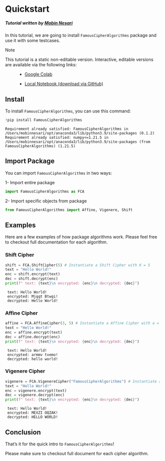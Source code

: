 # Quickstart

<h5> Tutorial written by <a href="https://www.linkedin.com/in/mobin-nesari/">Mobin Nesari</a> </h5>

In this tutorial, we are going to install `FamousCipherAlgorithms` package and use it with some testcases.

<div class="admonition note">
<p class="admonition-title">Note</p>
<dl class="simple">
<dt>This tutorial is a static non-editable version. Interactive, editable versions are available via the following links:</dt><dd><ul class="simple">
<li><p><a class="reference external" href="https://colab.research.google.com/github/jeshraghian/snntorch/blob/master/examples/quickstart.ipynb">Google Colab</a></p></li>
<li><p><a class="reference external" href="https://github.com/jeshraghian/snntorch/tree/master/examples">Local Notebook (download via GitHub)</a></p></li>
</ul>
</dd>
</dl>
</div>

## Install
To install `FamousCipherAlgorithms`, you can use this command:


```python
!pip install FamousCipherAlgorithms
```

    Requirement already satisfied: FamousCipherAlgorithms in /Users/mobinnesari/opt/anaconda3/lib/python3.9/site-packages (0.1.2)
    Requirement already satisfied: numpy<=1.21.5 in /Users/mobinnesari/opt/anaconda3/lib/python3.9/site-packages (from FamousCipherAlgorithms) (1.21.5)


## Import Package
You can import `FamousCipherAlgorithms` in two ways:

1- Import entire package


```python
import FamousCipherAlgorithms as FCA
```

2- Import specific objects from package


```python
from FamousCipherAlgorithms import Affine, Vigenere, Shift
```

## Examples
Here are a few examples of how package algorithms work. Please feel free to checkout full documentation for each algorithm.

### Shift Cipher


```python
shift = FCA.ShiftCipher(5) # Instantiate a Shift Cipher with K = 5
text = "Hello World!"
enc = shift.encrypt(text)
dec = shift.decrypt(enc)
print(f" text: {text}\n encrypted: {enc}\n decrypted: {dec}")
```

     text: Hello World!
     encrypted: Mjqqt Btwqi!
     decrypted: Hello World!


### Affine Cipher


```python
affine = FCA.AffineCipher(3, 5) # Instantiate a Affine Cipher with a = 3 and b = 5
text = "Hello World!"
enc = affine.encrypt(text)
dec = affine.decrypt(enc)
print(f" text: {text}\n encrypted: {enc}\n decrypted: {dec}")
```

     text: Hello World!
     encrypted: armmv tvemo!
     decrypted: hello world!


### Vigenere Cipher


```python
vigenere = FCA.VigenereCipher("FamousCipherAlgorithms") # Instantiate a Playfair Cipher with key = "FCA"
text = "Hello World!"
enc = vigenere.encrypt(text)
dec = vigenere.decrypt(enc)
print(f" text: {text}\n encrypted: {enc}\n decrypted: {dec}")
```

     text: Hello World!
     encrypted: MEXZI OQZAK!
     decrypted: HELLO WORLD!


## Conclusion

That’s it for the quick intro to `FamousCipherAlgorithms`!

Please make sure to checkout full document for each cipher algorithm.


